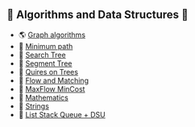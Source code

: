 ## &#127867; Algorithms and Data Structures &#127829;

- &#127758; [Graph algorithms](graph-algorithms) <br>
- &#127939; [Minimum path](min-path) <br>
- &#127795; [Search Tree](search-tree) <br>
- &#127796; [Segment Tree](segment-tree) <br>
- &#127794; [Quires on Trees](quires-on-trees) <br>
- &#127810; [Flow and Matching](flow-and-matching) <br>
- &#127867; [MaxFlow MinCost](max-flow-min-cost) <br>
- &#128056; [Mathematics](mathematics) <br>
- &#128034; [Strings](strings) <br>
- &#128027; [List Stack Queue + DSU](list-stack-queue-dsu) <br>